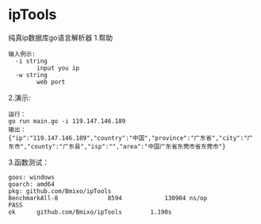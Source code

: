 # ipTools
纯真ip数据库go语言解析器
1.帮助
```
输入例示:
  -i string
        input you ip
  -w string
        web port
```
2.演示:
```
运行：
go run main.go -i 119.147.146.189
输出：
{"ip":"119.147.146.189","country":"中国","province":"广东省","city":"广东市","county":"广东县","isp":"","area":"中国广东省东莞市省东莞市"}

```

3.函数测试：
```cassandraql
goos: windows
goarch: amd64
pkg: github.com/Bmixo/ipTools
BenchmarkAll-8              8594            130904 ns/op
PASS
ok      github.com/Bmixo/ipTools        1.190s

```